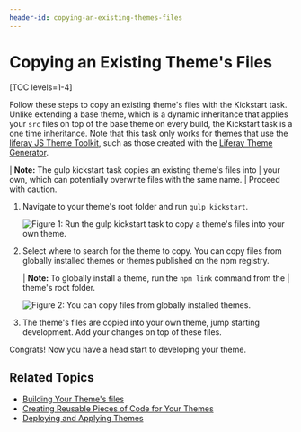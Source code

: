 ```yaml
---
header-id: copying-an-existing-themes-files
---
```


# Copying an Existing Theme's Files

[TOC levels=1-4]

Follow these steps to copy an existing theme's files with the Kickstart task. 
Unlike extending a base theme, which is a dynamic inheritance that applies your 
`src` files on top of the base theme on every build, the Kickstart task is a one 
time inheritance. Note that this task only works for themes that use the 
[liferay JS Theme Toolkit](https://github.com/liferay/liferay-themes-sdk/tree/master/packages), 
such as those created with the 
[Liferay Theme Generator](/docs/7-2/reference/-/knowledge_base/r/installing-the-theme-generator-and-creating-a-theme).

| **Note:** The gulp kickstart task copies an existing theme's files into 
| your own, which can potentially overwrite files with the same name. 
| Proceed with caution. 

1.  Navigate to your theme's root folder and run `gulp kickstart`.

    ![Figure 1: Run the `gulp kickstart` task to copy a theme's files into your own theme.](../../../../images/theme-ext-kickstarting-themes-gulp-kickstart.png)

2.  Select where to search for the theme to copy. You can copy files from 
    globally installed themes or themes published on the npm registry.
    
    | **Note:** To globally install a theme, run the `npm link` command from the 
    | theme's root folder. 

    ![Figure 2: You can copy files from  globally installed themes.](../../../../images/theme-ext-kickstarting-themes-global-theme.png)

3.  The theme's files are copied into your own theme, jump starting development. 
    Add your changes on top of these files.
    
Congrats! Now you have a head start to developing your theme. 
 
## Related Topics

- [Building Your Theme's files](/docs/7-2/frameworks/-/knowledge_base/f/building-your-themes-files)
- [Creating Reusable Pieces of Code for Your Themes](/docs/7-2/frameworks/-/knowledge_base/f/creating-reusable-pieces-of-code-for-your-themes)
- [Deploying and Applying Themes](/docs/7-2/frameworks/-/knowledge_base/f/deploying-and-applying-themes)
